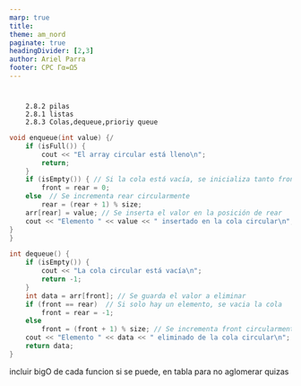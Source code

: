 ```yaml
---
marp: true
title: 
theme: am_nord
paginate: true
headingDivider: [2,3]
author: Ariel Parra
footer: CPC Γα=Ω5
---
```


<!-- _class: cover_e -->
<!-- _paginate: "" -->
<!-- _footer: ![](./img/GALLOS_black_rectangle_transparent.png) -->
<!-- _header: ![](./img/GALLO.png) -->

# <!-- fit -->


        2.8.2 pilas
        2.8.1 listas 
        2.8.3 Colas,dequeue,prioriy queue


```c++
void enqueue(int value) {/
    if (isFull()) {
        cout << "El array circular está lleno\n";
        return;
    }
    if (isEmpty()) { // Si la cola está vacía, se inicializa tanto front como rear
        front = rear = 0;
    else  // Se incrementa rear circularmente
        rear = (rear + 1) % size;
    arr[rear] = value; // Se inserta el valor en la posición de rear
    cout << "Elemento " << value << " insertado en la cola circular\n";
}
}

int dequeue() {
    if (isEmpty()) {
        cout << "La cola circular está vacía\n";
        return -1;
    }
    int data = arr[front]; // Se guarda el valor a eliminar
    if (front == rear)  // Si solo hay un elemento, se vacia la cola
        front = rear = -1;
    else
        front = (front + 1) % size; // Se incrementa front circularmente
    cout << "Elemento " << data << " eliminado de la cola circular\n";
    return data;
}
```

incluir bigO de cada funcion si se puede, en tabla para no aglomerar quizas 